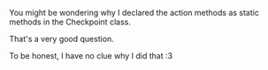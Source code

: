 You might be wondering why I declared the action methods as static methods in the Checkpoint class.

That's a very good question.

To be honest, I have no clue why I did that :3
